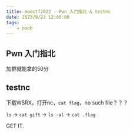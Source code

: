 ```yaml
---
title: moectf2023 - Pwn 入门指北 & testnc
date: 2023/9/23 12:00:00
tags:
    - noob
---
```


## Pwn 入门指北

加群就能拿的50分

## testnc

下载WSRX，打开nc，`cat flag`，no such file？？？

`ls` -> `cat gift` -> `ls -al` -> `cat .flag`

GET IT.
